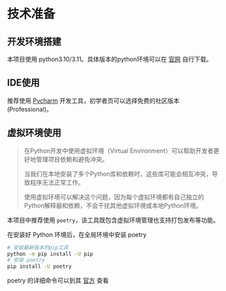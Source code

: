 # 技术准备

## 开发环境搭建

本项目使用 python3.10/3.11。具体版本的python环境可以在 [官网](https://www.python.org/downloads/) 自行下载。

## IDE使用

推荐使用 [Pycharm](https://www.jetbrains.com/pycharm/) 开发工具，初学者页可以选择免费的社区版本 (Professional)。

## 虚拟环境使用

> 在Python开发中使用虚拟环境（Virtual Environment）可以帮助开发者更好地管理项目依赖和避免冲突。
>
> 当我们在本地安装了多个Python库和依赖时，这些库可能会相互冲突，导致程序无法正常工作。
>
> 使用虚拟环境可以解决这个问题，因为每个虚拟环境都有自己独立的Python解释器和依赖，不会干扰其他虚拟环境或本地Python环境。

本项目中推荐使用 `poetry`，该工具既包含虚拟环境管理也支持打包发布等功能。

在安装好 Python 环境后，在全局环境中安装 poetry

```bash
# 安装最新版本的pip工具
python -m pip install -U pip
# 安装 poetry 
pip install -U poetry 
```

poetry 的详细命令可以到其 [官方](https://python-poetry.org/) 查看
